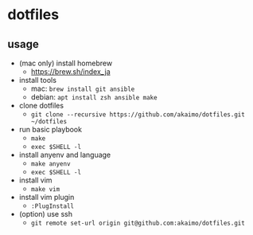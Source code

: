 # dotfiles

## usage
- (mac only) install homebrew
  - https://brew.sh/index_ja
- install tools
  - mac: `brew install git ansible`
  - debian: `apt install zsh ansible make`
- clone dotfiles
  - `git clone --recursive https://github.com/akaimo/dotfiles.git ~/dotfiles`
- run basic playbook
  - `make`
  - `exec $SHELL -l`
- install anyenv and language
  - `make anyenv`
  - `exec $SHELL -l`
- install vim
  - `make vim`
- install vim plugin
  - `:PlugInstall`
- (option) use ssh
  - `git remote set-url origin git@github.com:akaimo/dotfiles.git`

